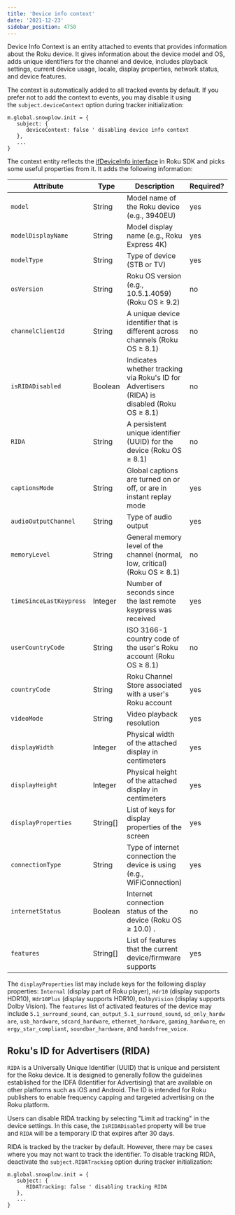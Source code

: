 ```yaml
---
title: 'Device info context'
date: '2021-12-23'
sidebar_position: 4750
---
```


Device Info Context is an entity attached to events that provides information about the Roku device. It gives information about the device model and OS, adds unique identifiers for the channel and device, includes playback settings, current device usage, locale, display properties, network status, and device features.

The context is automatically added to all tracked events by default. If you prefer not to add the context to events, you may disable it using the `subject.deviceContext` option during tracker initialization:

```
m.global.snowplow.init = {
   subject: {
      deviceContext: false ' disabling device info context
   },
   ...
}
```

The context entity reflects the [ifDeviceInfo interface](https://developer.roku.com/en-gb/docs/references/brightscript/interfaces/ifdeviceinfo.md) in Roku SDK and picks some useful properties from it. It adds the following information:

| Attribute               | Type       | Description                                                                                 | Required? |
| ----------------------- | ---------- | ------------------------------------------------------------------------------------------- | --------- |
| `model`                 | String     | Model name of the Roku device (e.g., 3940EU)                                                | yes       |
| `modelDisplayName`      | String     | Model display name (e.g., Roku Express 4K)                                                  | yes       |
| `modelType`             | String     | Type of device (STB or TV)                                                                  | yes       |
| `osVersion`             | String     | Roku OS version (e.g., 10.5.1.4059) (Roku OS ≥ 9.2)                                         | no        |
| `channelClientId`       | String     | A unique device identifier that is different across channels (Roku OS ≥ 8.1)                | no        |
| `isRIDADisabled`        | Boolean    | Indicates whether tracking via Roku's ID for Advertisers (RIDA) is disabled (Roku OS ≥ 8.1) | no        |
| `RIDA`                  | String     | A persistent unique identifier (UUID) for the device (Roku OS ≥ 8.1)                        | no        |
| `captionsMode`          | String     | Global captions are turned on or off, or are in instant replay mode                         | yes       |
| `audioOutputChannel`    | String     | Type of audio output                                                                        | yes       |
| `memoryLevel`           | String     | General memory level of the channel (normal, low, critical) (Roku OS ≥ 8.1)                 | no        |
| `timeSinceLastKeypress` | Integer    | Number of seconds since the last remote keypress was received                               | yes       |
| `userCountryCode`       | String     | ISO 3166-1 country code of the user's Roku account (Roku OS ≥ 8.1)                          | no        |
| `countryCode`           | String     | Roku Channel Store associated with a user's Roku account                                    | yes       |
| `videoMode`             | String     | Video playback resolution                                                                   | yes       |
| `displayWidth`          | Integer    | Physical width of the attached display in centimeters                                       | yes       |
| `displayHeight`         | Integer    | Physical height of the attached display in centimeters                                      | yes       |
| `displayProperties`     | String\[\] | List of keys for display properties of the screen                                           | yes       |
| `connectionType`        | String     | Type of internet connection the device is using (e.g., WiFiConnection)                      | yes       |
| `internetStatus`        | Boolean    | Internet connection status of the device (Roku OS ≥ 10.0) .                                 | no        |
| `features`              | String\[\] | List of features that the current device/firmware supports                                  | yes       |

The `displayProperties` list may include keys for the following display properties: `Internal` (display part of Roku player), `Hdr10` (display supports HDR10), `Hdr10Plus` (display supports HDR10), `DolbyVision` (display supports Dolby Vision). The `features` list of activated features of the device may include `5.1_surround_sound`, `can_output_5.1_surround_sound`, `sd_only_hardware`, `usb_hardware`, `sdcard_hardware`, `ethernet_hardware`, `gaming_hardware`, `energy_star_compliant`, `soundbar_hardware`, and `handsfree_voice`.

## Roku's ID for Advertisers (RIDA)

`RIDA` is a Universally Unique Identifier (UUID) that is unique and persistent for the Roku device. It is designed to generally follow the guidelines established for the IDFA (Identifier for Advertising) that are available on other platforms such as iOS and Android. The ID is intended for Roku publishers to enable frequency capping and targeted advertising on the Roku platform.

Users can disable RIDA tracking by selecting "Limit ad tracking" in the device settings. In this case, the `IsRIDADisabled` property will be true and `RIDA` will be a temporary ID that expires after 30 days.

RIDA is tracked by the tracker by default. However, there may be cases where you may not want to track the identifier. To disable tracking RIDA, deactivate the `subject.RIDATracking` option during tracker initialization:

```
m.global.snowplow.init = {
   subject: {
      RIDATracking: false ' disabling tracking RIDA
   },
   ...
}
```
